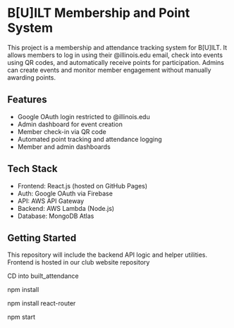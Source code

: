 # B[U]ILT Membership and Point System

This project is a membership and attendance tracking system for B[U]ILT. It allows members to log in using their @illinois.edu email, check into events using QR codes, and automatically receive points for participation. Admins can create events and monitor member engagement without manually awarding points.

## Features

- Google OAuth login restricted to @illinois.edu
- Admin dashboard for event creation
- Member check-in via QR code
- Automated point tracking and attendance logging
- Member and admin dashboards

## Tech Stack

- Frontend: React.js (hosted on GitHub Pages)
- Auth: Google OAuth via Firebase
- API: AWS API Gateway
- Backend: AWS Lambda (Node.js)
- Database: MongoDB Atlas

## Getting Started

This repository will include the backend API logic and helper utilities. Frontend is hosted in our club website repository

CD into built_attendance

npm install

npm install react-router

npm start
